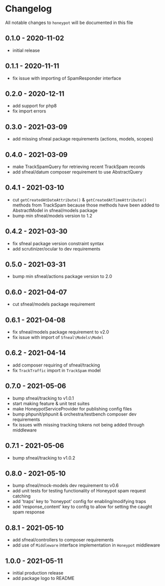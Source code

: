 # Changelog

All notable changes to `honeypot` will be documented in this file

## 0.1.0 - 2020-11-02
- initial release


## 0.1.1 - 2020-11-11
- fix issue with importing of SpamResponder interface


## 0.2.0 - 2020-12-11
- add support for php8
- fix import errors


## 0.3.0 - 2021-03-09
- add missing sfneal package requirements (actions, models, scopes)


## 0.4.0 - 2021-03-09
- make TrackSpamQuery for retrieving recent TrackSpam records
- add sfneal/datum composer requirement to use AbstractQuery


## 0.4.1 - 2021-03-10
- cut `getCreatedAtDateAttribute()` & `getCreatedAtTimeAttribute()` methods from TrackSpam because those methods have been added to AbstractModel in sfneal/models package
- bump min sfneal/models version to 1.2


## 0.4.2 - 2021-03-30
- fix sfneal package version constraint syntax
- add scrutinizer/ocular to dev requirements


## 0.5.0 - 2021-03-31
- bump min sfneal/actions package version to 2.0


## 0.6.0 - 2021-04-07
- cut sfneal/models package requirement


## 0.6.1 - 2021-04-08
- fix sfneal/models package requirement to v2.0
- fix issue with import of `Sfneal\Models\Model`


## 0.6.2 - 2021-04-14
- add composer requiring of sfneal/tracking
- fix `TrackTraffic` import in `TrackSpam` model


## 0.7.0 - 2021-05-06
- bump sfneal/tracking to v1.0.1
- start making feature & unit test suites
- make HoneypotServiceProvider for publishing config files
- bump phpunit/phpunit & orchestra/testbench composer dev requirements
- fix issues with missing tracking tokens not being added through middleware


## 0.7.1 - 2021-05-06
- bump sfneal/tracking to v1.0.2


## 0.8.0 - 2021-05-10
- bump sfneal/mock-models dev requirement to v0.6
- add unit tests for testing functionality of Honeypot spam request catching
- add 'traps' key to 'honeypot' config for enabling/modifying traps
- add 'response_content' key to config to allow for setting the caught spam response


## 0.8.1 - 2021-05-10
- add sfneal/controllers to composer requirements
- add use of `Middleware` interface implementation in `Honeypot` middleware


## 1.0.0 - 2021-05-11
- initial production release
- add package logo to README
